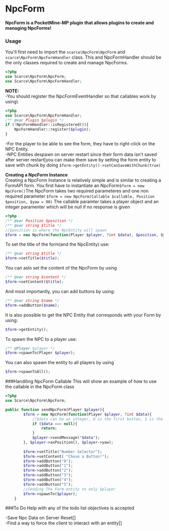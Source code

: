 # NpcForm
**NpcForm is a PocketMine-MP plugin that allows plugins to create and managing NpcForms!**

### Usage
You'll first need to import the `scarce\NpcForm\NpcForm` and `scarce\NpcForm\NpcFormHandler` class. This and NpcFormHandler should be the only classes required to create and manage NpcForms.
```php
<?php
use Scarce\NpcForm\NpcForm;
use Scarce\NpcForm\NpcFormHandler;
```
**NOTE:** \
-You should register the NpcFormEventHandler so that callables work by using\
```php
<?php
use Scarce\NpcForm\NpcFormHandler;
/** @var Plugin $plugin */
if (!NpcFormHandler::isRegistered()){
    NpcFormHandler::register($plugin);
}
```
-For the player to be able to see the form, they have to right-click on the NPC Entity. \
-NPC Entities despawn on server restart since their form data isn't saved after server restart[you can make them save by setting the form entity to save with chunk by doing `$form->getEntity()->setCanSaveWithChunk(true)`

**Creating a NpcForm Instance**\
Creating a NpcForm Instance is relatively simple and is similar to creating a FormAPI form.
You first have to instantiate an NpcForm`$form = new NpcForm()`The NpcForm takes two required parameteres and one non required parameter `$form = new NpcForm(Callable $callable, Position $position, $yaw = 90)`
The callable paramter takes a player object and an integer paramenter which will be null if no response is given
```php
<?php
/** @var Position $position */
/** @var string $title */
//$position is where the NpcEntity will spawn
$form = new NpcForm(function(Player $player, ?int $data), $position, $yaw);
```
To set the title of the form(and the NpcEntity) use:
```php
/** @var string $title */
$form->setTitle($title);
```
You can aslo set the content of the NpcForm by using
```php
/** @var string $content */
$form->setContent($title);
```
And most importantly, you can add buttons by using:
```php
/** @var string $name */
$form->addButton($name);
```
It is also possible to get the NPC Entity that corresponds with your Form by using:
```php
$form->getEntity();
```
To spawn the NPC to a player use:
```php
/** @Player $player */
$form->spawnTo(Player $player);
```
You can also spawn the entity to all players by using
```php
$form->spawnToAll();
```
###Handiling NpcForm Callable
This will show an example of how to use the callable in the NpcForm class
```php
<?php
use Scarce\NpcForm\NpcForm;

public function sendNpcForm(Player $player){
        $form = new NpcForm(function(Player $player, ?int $data){
            //$data can be an integer, 0 is the first button, 1 is the second button etc...
            if ($data === null){
                return;
            }
            $player->sendMessage("$data");
        }, $player->asPosition(), $player->yaw);
        
        $form->setTitle("Number Selector");
        $form->setContent( "Chose a Button!");
        $form->addButton("0");
        $form->addButton("1");
        $form->addButton("2");
        $form->addButton("3");
        $form->addButton("4");
        $form->addButton("5");
        //Sending The Form entity to only $player
        $form->spawnTo($player);
    }
```     
###To Do
Help with any of the todo list objectives is accepted

-Save Npc Data on Server Reset[]\
-Find a way to force the client to interact with an entity[]





